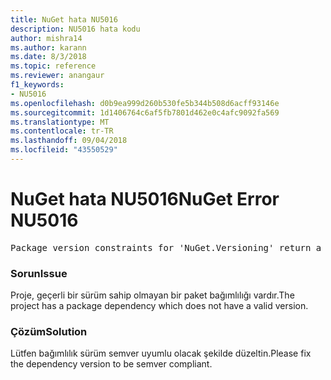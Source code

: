 ```yaml
---
title: NuGet hata NU5016
description: NU5016 hata kodu
author: mishra14
ms.author: karann
ms.date: 8/3/2018
ms.topic: reference
ms.reviewer: anangaur
f1_keywords:
- NU5016
ms.openlocfilehash: d0b9ea999d260b530fe5b344b508d6acff93146e
ms.sourcegitcommit: 1d1406764c6af5fb7801d462e0c4afc9092fa569
ms.translationtype: MT
ms.contentlocale: tr-TR
ms.lasthandoff: 09/04/2018
ms.locfileid: "43550529"
---
```

# <a name="nuget-error-nu5016"></a><span data-ttu-id="85b81-103">NuGet hata NU5016</span><span class="sxs-lookup"><span data-stu-id="85b81-103">NuGet Error NU5016</span></span>
<pre>Package version constraints for 'NuGet.Versioning' return a version range that is empty.</pre>

### <a name="issue"></a><span data-ttu-id="85b81-104">Sorun</span><span class="sxs-lookup"><span data-stu-id="85b81-104">Issue</span></span>

<span data-ttu-id="85b81-105">Proje, geçerli bir sürüm sahip olmayan bir paket bağımlılığı vardır.</span><span class="sxs-lookup"><span data-stu-id="85b81-105">The project has a package dependency which does not have a valid version.</span></span>


### <a name="solution"></a><span data-ttu-id="85b81-106">Çözüm</span><span class="sxs-lookup"><span data-stu-id="85b81-106">Solution</span></span>

<span data-ttu-id="85b81-107">Lütfen bağımlılık sürüm semver uyumlu olacak şekilde düzeltin.</span><span class="sxs-lookup"><span data-stu-id="85b81-107">Please fix the dependency version to be semver compliant.</span></span>

